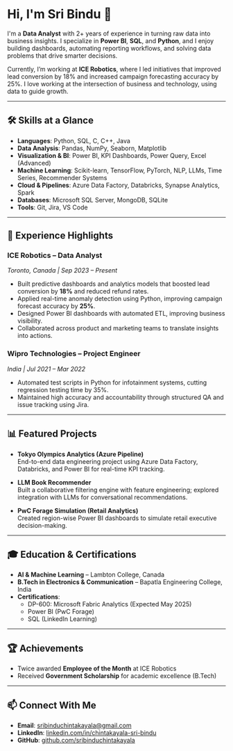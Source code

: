# Hi, I'm Sri Bindu 👋

I'm a **Data Analyst** with 2+ years of experience in turning raw data into business insights. I specialize in **Power BI**, **SQL**, and **Python**, and I enjoy building dashboards, automating reporting workflows, and solving data problems that drive smarter decisions.

Currently, I’m working at **ICE Robotics**, where I led initiatives that improved lead conversion by 18% and increased campaign forecasting accuracy by 25%. I love working at the intersection of business and technology, using data to guide growth.

---

## 🛠 Skills at a Glance

- **Languages**: Python, SQL, C, C++, Java  
- **Data Analysis**: Pandas, NumPy, Seaborn, Matplotlib  
- **Visualization & BI**: Power BI, KPI Dashboards, Power Query, Excel (Advanced)  
- **Machine Learning**: Scikit-learn, TensorFlow, PyTorch, NLP, LLMs, Time Series, Recommender Systems  
- **Cloud & Pipelines**: Azure Data Factory, Databricks, Synapse Analytics, Spark  
- **Databases**: Microsoft SQL Server, MongoDB, SQLite  
- **Tools**: Git, Jira, VS Code  

---

## 💼 Experience Highlights

### ICE Robotics – Data Analyst  
*Toronto, Canada | Sep 2023 – Present*  
- Built predictive dashboards and analytics models that boosted lead conversion by **18%** and reduced refund rates.  
- Applied real-time anomaly detection using Python, improving campaign forecast accuracy by **25%**.  
- Designed Power BI dashboards with automated ETL, improving business visibility.  
- Collaborated across product and marketing teams to translate insights into actions.

### Wipro Technologies – Project Engineer  
*India | Jul 2021 – Mar 2022*  
- Automated test scripts in Python for infotainment systems, cutting regression testing time by 35%.  
- Maintained high accuracy and accountability through structured QA and issue tracking using Jira.

---

## 📊 Featured Projects

- **Tokyo Olympics Analytics (Azure Pipeline)**  
  End-to-end data engineering project using Azure Data Factory, Databricks, and Power BI for real-time KPI tracking.

- **LLM Book Recommender**  
  Built a collaborative filtering engine with feature engineering; explored integration with LLMs for conversational recommendations.

- **PwC Forage Simulation (Retail Analytics)**  
  Created region-wise Power BI dashboards to simulate retail executive decision-making.

---

## 🎓 Education & Certifications

- **AI & Machine Learning** – Lambton College, Canada  
- **B.Tech in Electronics & Communication** – Bapatla Engineering College, India  
- **Certifications**:  
  - DP-600: Microsoft Fabric Analytics (Expected May 2025)  
  - Power BI (PwC Forage)  
  - SQL (LinkedIn Learning)

---

## 🏆 Achievements

- Twice awarded **Employee of the Month** at ICE Robotics  
- Received **Government Scholarship** for academic excellence (B.Tech)  

---

## 📫 Connect With Me

- **Email**: [sribinduchintakayala@gmail.com](mailto:sribinduchintakayala@gmail.com)  
- **LinkedIn**: [linkedin.com/in/chintakayala-sri-bindu](https://linkedin.com/in/chintakayala-sri-bindu/)  
- **GitHub**: [github.com/sribinduchintakayala](https://github.com/sribinduchintakayala)


